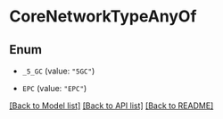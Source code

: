 # CoreNetworkTypeAnyOf

## Enum


* `_5_GC` (value: `"5GC"`)

* `EPC` (value: `"EPC"`)


[[Back to Model list]](../README.md#documentation-for-models) [[Back to API list]](../README.md#documentation-for-api-endpoints) [[Back to README]](../README.md)


